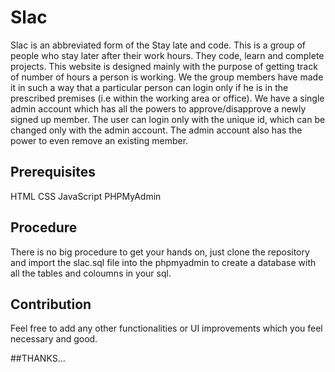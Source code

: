 # Slac
Slac is an abbreviated form of the Stay late and code. This is a group of people who stay later after their work hours. They code, learn and complete projects. This website is designed mainly with the purpose of getting track of number of hours a person is working. We the group members have made it in such a way that a particular person can login only if he is in the prescribed premises (i.e within the working area or office). We have a single admin account which has all the powers to approve/disapprove a newly signed up member. The user can login only with the unique id, which can be changed only with the admin account. The admin account also has the power to even remove an existing member.

## Prerequisites
HTML
CSS
JavaScript
PHPMyAdmin

## Procedure
There is no big procedure to get your hands on, just clone the repository and import the slac.sql file into the phpmyadmin to create a database with all the tables and coloumns in your sql.

## Contribution
Feel free to add any other functionalities or UI improvements which you feel necessary and good.

##THANKS...
